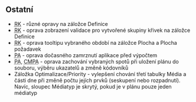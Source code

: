 ﻿---
categories: [fenix]
layout: fenix
---
## Ostatní
<ul>
	<li><abbr title="Reachové křivky">RK</abbr> - různé opravy na záložce Definice</li>
	<li><abbr title="Reachové křivky">RK</abbr> - oprava zobrazení validace pro vytvořené skupiny křivek na záložce Definice</li>
	<li><abbr title="Reachové křivky">RK</abbr> - oprava tooltipu vybraného období na záložce Plocha a Plocha požadavek</li>
	<li><abbr title="Postanalýza">PA</abbr> - oprava dočasného zamrznutí aplikace před výpočtem</li>
	<li><abbr title="Postanalýza">PA</abbr>, <abbr title="Crossmediální postanalýza">CMPA</abbr> - oprava zachování vybraných spotů při uložení plánu do souboru, výběru ukazatelů a změně kódovníků</li>
	<li>Záložka Optimalizace/Priority - vylepšení chování třetí tabulky Média a části dne při změně počtu jejích prvků (seskupení nebo rozpadnutí). Navíc, sloupec Médiatyp je skrytý, pokud je v plánu pouze jeden médiatyp</li>
</ul>
